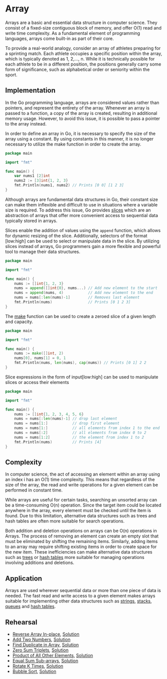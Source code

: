 # Array

Arrays are a basic and essential data structure in computer science. They consist of a fixed-size contiguous block of memory, and offer O(1) read and write time complexity. As a fundamental element of programming languages, arrays come built-in as part of their core.

To provide a real-world analogy, consider an array of athletes preparing for a sprinting match. Each athlete occupies a specific position within the array, which is typically denoted as 1, 2,..., n. While it is technically possible for each athlete to be in a different position, the positions generally carry some form of significance, such as alphabetical order or seniority within the sport.

## Implementation

In the Go programming language, arrays are considered values rather than pointers, and represent the entirety of the array. Whenever an array is passed to a function, a copy of the array is created, resulting in additional memory usage. However, to avoid this issue, it is possible to pass a pointer to the array instead.

In order to define an array in Go, it is necessary to specify the size of the array using a constant. By using constants in this manner, it is no longer necessary to utilize the make function in order to create the array.

```Go
package main

import "fmt"

func main() {
	var nums1 [2]int
	nums2 := [3]int{1, 2, 3}
	fmt.Println(nums1, nums2) // Prints [0 0] [1 2 3]
}
```

Although arrays are fundamental data structures in Go, their constant size can make them inflexible and difficult to use in situations where a variable size is required. To address this issue, Go provides [slices](https://blog.golang.org/slices-intro) which are an abstraction of arrays that offer more convenient access to sequential data typically stored in arrays.

Slices enable the addition of values using the `append` function, which allows for dynamic resizing of the slice. Additionally, selectors of the format [low:high] can be used to select or manipulate data in the slice. By utilizing slices instead of arrays, Go programmers gain a more flexible and powerful tool to manage their data structures.

```Go
package main

import "fmt"

func main() {
	nums := []int{1, 2, 3}
	nums = append([]int{0}, nums...) // Add new element to the start
	nums = append(nums, 4)           // Add new element to the end
	nums = nums[:len(nums)-1]        // Removes last element
	fmt.Println(nums)                // Prints [0 1 2 3]
}
```

The [make](https://golang.org/pkg/builtin/#make) function can be used to create a zeroed slice of a given length and capacity.

```Go
package main

import "fmt"

func main() {
	nums := make([]int, 2)
	nums[0], nums[1] = 0, 1
	fmt.Println(nums, len(nums), cap(nums)) // Prints [0 1] 2 2
}
```

Slice expressions in the form of input[low:high] can be used to manipulate slices or access their elements

```Go
package main

import "fmt"

func main() {
	nums := []int{1, 2, 3, 4, 5, 6}
	nums = nums[:len(nums)-1] // drop last element
	nums = nums[1:]           // drop first element
	nums = nums[1:]           // all elements from index 1 to the end
	nums = nums[:2]           // all elements from index 0 to 2
	nums = nums[1:2]          // the element from index 1 to 2
	fmt.Println(nums)         // Prints [4]
}
```

## Complexity

In computer science, the act of accessing an element within an array using an index i has an O(1) time complexity. This means that regardless of the size of the array, the read and write operations for a given element can be performed in constant time.

While arrays are useful for certain tasks, searching an unsorted array can be a time-consuming O(n) operation. Since the target item could be located anywhere in the array, every element must be checked until the item is found. Due to this limitation, alternative data structures such as trees and hash tables are often more suitable for search operations.

Both addition and deletion operations on arrays can be O(n) operations in Arrays. The process of removing an element can create an empty slot that must be eliminated by shifting the remaining items. Similarly, adding items to an array may require shifting existing items in order to create space for the new item. These inefficiencies can make alternative data structures such as [trees](../tree) or [hash tables](../hashtable) more suitable for managing operations involving additions and deletions.

## Application

Arrays are used wherever sequential data or more than one piece of data is needed. The fast read and write access to a given element makes arrays suitable for implementing other data structures such as [strings](../strings), [stacks](../stack), [queues](../queue) and [hash tables](../hashtable).

## Rehearsal

* [Reverse Array In-place](./reverse_inplace_test.go), [Solution](./reverse_inplace.go)
* [Add Two Numbers](./add_two_numbers_test.go), [Solution](./add_two_numbers.go)
* [Find Duplicate in Array](./find_duplicate_in_array_test.go), [Solution](./find_duplicate_in_array.go)
* [Zero Sum Triplets](./zero_sum_triplets_test.go), [Solution](./zero_sum_triplets.go)
* [Product of All Other Elements](./product_of_all_other_elements_test.go), [Solution](./product_of_all_other_elements.go)
* [Equal Sum Sub-arrays](./equal_sum_subarrays_test.go), [Solution](./equal_sum_subarrays.go)
* [Rotate K Times](./rotate_k_steps_test.go), [Solution](./rotate_k_steps.go)
* [Bubble Sort](./bubble_sort_test.go), [Solution](bubble_sort.go)
